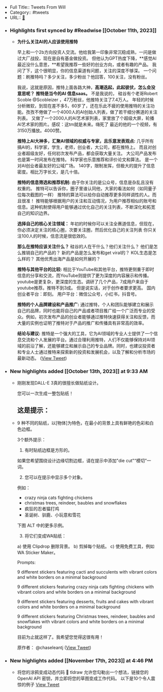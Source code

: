 - Full Title:: Tweets From Will
- Category:: #tweets
- URL:: [🔗](https://twitter.com/FinanceYF5)
- ### Highlights first synced by #Readwise [[October 11th, 2023]]
    - **为什么关注AI的人应该使用推特**
      
      早上和一个2b方向投资人交流。他给我第一印象非常沉稳成熟，一问是做过大厂战投，现在是自有基金做投资。
      但他认为GPT热度下降，**感觉AI最近没什么意思，**希望我推荐一些好的创业方向，或者有趣的产品。
      我问了下，这个很明显，你的信息渠道有问题，关注的深度不够深。
      一个问题：刷推特吗？多少关注，多少粉丝？他回答，100关注，没有粉丝。
      
      我说，这就是原因，推特上面各路大神，**高潮迭起，此起彼伏，怎么会没意思呢？**
      **推特是当今的AI 信息saas。**
      不是我说的，
      硅谷有个老哥Robert Scoble @Scobleizer ，47万粉丝，他推特关注了7.4万人。
      年轻的时候分析微软，到现在差不多5，60岁了，还在乐此不疲的使用推特的关注功能。孜孜不倦做了一个4000人的AI创始人列表，做了若干细分赛道的关注列表。
      又做了一个2000人的AI艺术家列表，家里放了个超级大屏，轮播AI艺术家的图片。感叹：这tm就是未来。嗨死了
      最近的他的一个视频，有3150万播放。4000赞。
      
      **推特上AI大神多，汇聚AI领域的权威与专家，且乐意发表观点:**
      几乎所有搞AI的，科学家，学生，老师，创业者，大公司，都在推特上。
      而且对创业者超级友好，任何初次发布产品，都会获取大量关注。
      大公司产品发布也是第一时间发布在推特。
      科学家也乐意推荐和评价论文和算法。
      是一个对AI创业者最友好的公域广场。
      140字，限制发挥，但极大的提升了信息密度。相比万字长文，是几十倍。
      
      **推特的信息筛选和推荐机制:**
      由于你关注的是公众号，信息是杂乱且没有权重的。
      推特可以告诉你，圈子里谁认同他，大家的看法如何（如同量子位每次截图的一样）
      推特的算法可以给你自动推荐更多同样调性的人。而且很准！
      推特能够根据用户的关注和互动情况，为用户推荐相似的账号和信息。这种机制使得用户能够通过优化自己的关注列表，不断深化和拓宽自己的知识边界。
      
      **选择自己的核心关注领域：**
      年初的时候你可以关注全赛道信息，但现在，你必须决定关注的核心圈，次要关注圈，然后优化自己的关注列表
      你只关注100人的时候，信息流是很低效的。
      
      **那么在推特应该关注什么？**
      硅谷的人在干什么？他们关注什么？
      他们是怎么推销自己的产品的？
      新的产品是怎么发布和get viral的？
      KOL生态是怎么样的？
      其他优秀出海产品是如何开展的？
      
      **推特与其他平台的比较:**
      相比于YouTube和其他平台，推特更侧重于即时信息的分享和交流，而YouTube则提供了更为深度的内容展示和传播。
      youtube是更复杂，更深度的生态。调研了几个产品，7成用户来自于youtube推荐。推特不到3成。
      但是说实话，对于创作者要求更高。
      国内创业者平台：即刻。
      用户平台：微信公众号，小红书，抖音号。
      
      **推特的个人品牌建设和产品推广:**
      通过推特，个人和团队能够建立和展示自己的品牌，同时也能将自己的产品或者项目推广给一个广泛而专业的受众。例如，初次发布产品的创业者能够通过推特快速获得关注和反馈，而大量的实例也证明了推特对于产品的推广和传播具有非常高的效率。
      
      **结论与建议:**
      推特是一个强大的工具，它为AI领域的专业人士提供了一个信息交流和个人发展的平台。通过合理利用推特，人们不仅能够保持对AI领域的前沿了解，还能够建立和展示自己的专业品牌。同时，也建议投资者和专业人士通过推特来探索新的投资和发展机会，以及了解和分析市场的最新动态。 ([View Tweet](https://twitter.com/FinanceYF5/status/1711441029050884292))
- ### New highlights added [[October 13th, 2023]] at 9:33 AM
    - 刚刚发现DALL-E 3真的很擅长做贴纸设计。
      
      您可以一次生成一整包贴纸！
      
      这是提示：
      -
    - 
      9 种不同的贴纸，以[物体]为特色，在最小的背景上具有鲜艳的色彩和白色边框。
      
      3个额外提示：
      
      1. 有时贴纸边框是方形的。
      
      如果您希望围绕设计边缘切割边框，请在提示中添加"die cut"“模切”一词。
      
      2. 您可以在提示中显示多个对象。
      
      例如：
      - crazy ninja cats fighting chickens 
      - christmas trees, reindeer, baubles and snowflakes
      - 疯狂的忍者猫打鸡
      - 圣诞树、驯鹿、小玩意和雪花
      
      下图 ALT 中的更多示例。
      
      3. 将它们变成WA贴纸：
      
      a) 使用 Clipdrop 删除背景。
      b) 剪掉每个贴纸。
      c) 使用免费工具，例如 WA Sticker Maker。
      
      Prompts:
      
      9 different stickers featuring cacti and succulents with vibrant colors and white borders on a minimal background
      
      9 different stickers featuring crazy ninja cats fighting chickens with vibrant colors and white borders on a minimal background
      
      9 different stickers featuring desserts, fruits and cakes with vibrant colors and white borders on a minimal background
      
      9 different stickers featuring Christmas trees, reindeer, baubles and snowflakes with vibrant colors and white borders on a minimal background
      
      目前为止就这样了。我希望您觉得这很有用！
      
      原作者：
      @chaseleantj ([View Tweet](https://twitter.com/FinanceYF5/status/1712322313981677797))
- ### New highlights added [[November 17th, 2023]] at 4:46 PM
    - 将您的涂鸦变成动态代码 🤯 
      tldraw 允许您勾勒出一个想法，链接您的 OpenAI API 密钥，并立即将您的草图变成工作代码。
      以下是10个令人震惊的例子 [View Tweet](https://twitter.com/FinanceYF5/status/1725410074435420611)
